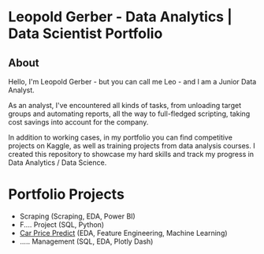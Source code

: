 # Leopold Gerber - Data Analytics | Data Scientist Portfolio
## About
Hello, I'm Leopold Gerber - but you can call me Leo - and I am a Junior Data Analyst.

As an analyst, I've encountered all kinds of tasks, from unloading target groups and automating reports, all the way to full-fledged scripting, taking cost savings into account for the company. 

In addition to working cases, in my portfolio you can find competitive projects on Kaggle, as well as training projects from data analysis courses.
I created this repository to showcase my hard skills and track my progress in Data Analytics / Data Science.

# Portfolio Projects
- Scraping (Scraping, EDA, Power BI)
- F.... Project (SQL, Python)
- [Car Price Predict](Project%20Car%20Price%20Predict.ipynb) (EDA, Feature Engineering, Machine Learning)
- ..... Management (SQL, EDA, Plotly Dash)
